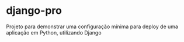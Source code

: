 # django-pro
Projeto para demonstrar uma configuração mínima para deploy de uma aplicação em Python, utilizando Django
